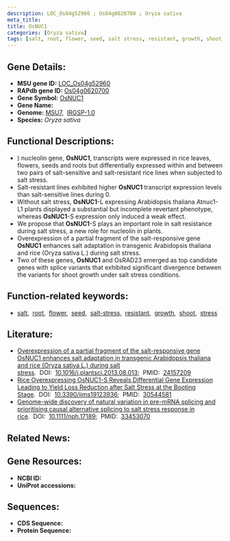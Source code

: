 ```yaml
---
description: LOC_Os04g52960 ; Os04g0620700 ; Oryza sativa
meta_title:
title: OsNUC1
categories: [Oryza sativa]
tags: [salt, root, flower, seed, salt stress, resistant, growth, shoot, stress]
---
```


## Gene Details:
- **MSU gene ID:** [LOC_Os04g52960](http://rice.uga.edu/cgi-bin/ORF_infopage.cgi?orf=LOC_Os04g52960)  
- **RAPdb gene ID:** [Os04g0620700](https://rapdb.dna.affrc.go.jp/locus/?name=Os04g0620700)  
- **Gene Symbol:** <u>OsNUC1</u>
- **Gene Name:**
- **Genome:**  [MSU7](http://rice.uga.edu/),&nbsp;&nbsp;[IRGSP-1.0](https://rapdb.dna.affrc.go.jp/download/irgsp1.html)
- **Species:** *Oryza sativa*

## Functional Descriptions:
   - ) nucleolin gene, **OsNUC1**, transcripts were expressed in rice leaves, flowers, seeds and roots but differentially expressed within and between two pairs of salt-sensitive and salt-resistant rice lines when subjected to salt stress.
   - Salt-resistant lines exhibited higher **OsNUC1** transcript expression levels than salt-sensitive lines during 0.
   - Without salt stress, **OsNUC1**-L expressing Arabidopsis thaliana Atnuc1-L1 plants displayed a substantial but incomplete revertant phenotype, whereas **OsNUC1**-S expression only induced a weak effect.
   - We propose that **OsNUC1**-S plays an important role in salt resistance during salt stress, a new role for nucleolin in plants.
   - Overexpression of a partial fragment of the salt-responsive gene **OsNUC1** enhances salt adaptation in transgenic Arabidopsis thaliana and rice (Oryza sativa L.) during salt stress.
   - Two of these genes, **OsNUC1** and OsRAD23 emerged as top candidate genes with splice variants that exhibited significant divergence between the variants for shoot growth under salt stress conditions.

## Function-related keywords:
   - [salt](/tags/salt/),&nbsp;&nbsp;[root](/tags/root/),&nbsp;&nbsp;[flower](/tags/flower/),&nbsp;&nbsp;[seed](/tags/seed/),&nbsp;&nbsp;[salt-stress](/tags/salt-stress/),&nbsp;&nbsp;[resistant](/tags/resistant/),&nbsp;&nbsp;[growth](/tags/growth/),&nbsp;&nbsp;[shoot](/tags/shoot/),&nbsp;&nbsp;[stress](/tags/stress/)

## Literature:
   - [Overexpression of a partial fragment of the salt-responsive gene OsNUC1 enhances salt adaptation in transgenic Arabidopsis thaliana and rice (Oryza sativa L.) during salt stress](https://www.doi.org/10.1016/j.plantsci.2013.08.013).&nbsp;&nbsp;DOI:&nbsp;&nbsp;[10.1016/j.plantsci.2013.08.013](https://www.doi.org/10.1016/j.plantsci.2013.08.013);&nbsp;&nbsp;PMID:&nbsp;&nbsp;[24157209](https://pubmed.ncbi.nlm.nih.gov/24157209/)
   - [Rice Overexpressing OsNUC1-S Reveals Differential Gene Expression Leading to Yield Loss Reduction after Salt Stress at the Booting Stage](https://www.doi.org/10.3390/ijms19123936).&nbsp;&nbsp;DOI:&nbsp;&nbsp;[10.3390/ijms19123936](https://www.doi.org/10.3390/ijms19123936);&nbsp;&nbsp;PMID:&nbsp;&nbsp;[30544581](https://pubmed.ncbi.nlm.nih.gov/30544581/)
   - [Genome-wide discovery of natural variation in pre-mRNA splicing and prioritising causal alternative splicing to salt stress response in rice](https://www.doi.org/10.1111/nph.17189).&nbsp;&nbsp;DOI:&nbsp;&nbsp;[10.1111/nph.17189](https://www.doi.org/10.1111/nph.17189);&nbsp;&nbsp;PMID:&nbsp;&nbsp;[33453070](https://pubmed.ncbi.nlm.nih.gov/33453070/)

## Related News:

## Gene Resources:
- **NCBI ID:**  []()
- **UniProt accessions:** [](https://www.uniprot.org/uniprotkb//entry)

## Sequences:
- **CDS Sequence:**
- **Protein Sequence:**
